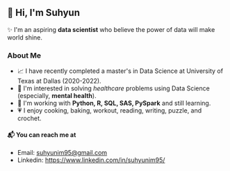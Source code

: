 ## 👋 Hi, I'm Suhyun 
✨ I'm an aspiring **data scientist** who believe the power of data will make world shine.

### About Me
- 📈 I have recently completed a master's in Data Science at University of Texas at Dallas (2020-2022).
- 🏥 I'm interested in solving _healthcare_ problems using Data Science 
     (especially, **mental health**).
- 🌱 I'm working with **Python, R, SQL, SAS, PySpark** and still learning.
- 💗 I enjoy cooking, baking, workout, reading, writing, puzzle, and crochet.

#### 📬 You can reach me at
- Email: suhyunim95@gmail.com
- Linkedin: https://www.linkedin.com/in/suhyunim95/

